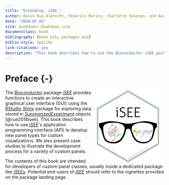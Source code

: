 ```yaml
--- 
title: "Extending _iSEE_"
author: Kevin Rue-Albrecht, Federico Marini, Charlotte Soneson, and Aaron Lun
date: "2020-07-05"
site: bookdown::bookdown_site
documentclass: book
bibliography: [book.bib, packages.bib]
biblio-style: apalike
link-citations: yes
description: "This book describes how to use the Bioconductor iSEE package to create web-applications for exploring data stored in SummarizedExperiment objects."
---
```




# Preface {-}

<a href="https://bioconductor.org/packages/iSEE"><img src="https://github.com/Bioconductor/BiocStickers/raw/master/iSEE/iSEE.png" width="200" alt="iSEE Sticker" align="right" style="margin: 0 1em 0 1em" /></a> 

The [Bioconductor](https://bioconductor.org/) package *[iSEE](https://bioconductor.org/packages/3.11/iSEE)* provides functions to create an interactive graphical user interface (GUI) using the [RStudio](https://rstudio.com/) *[Shiny](https://CRAN.R-project.org/package=Shiny)* package for exploring data stored in *[SummarizedExperiment](https://bioconductor.org/packages/3.11/SummarizedExperiment)* objects [@rue2018isee].
This book describes how to use *[iSEE](https://bioconductor.org/packages/3.11/iSEE)*'s application programming interface (API) to develop new panel types for custom visualizations.
We also present case studies to illustrate the development process for a variety of custom panels.

The contents of this book are intended for developers of custom panel classes, usually inside a dedicated package like *[iSEEu](https://bioconductor.org/packages/3.11/iSEEu)*.
Potential end-users of *[iSEE](https://bioconductor.org/packages/3.11/iSEE)* should refer to the vignettes provided on the package landing page.


